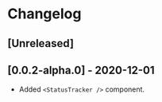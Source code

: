 # Changelog

## [Unreleased]

## [0.0.2-alpha.0] - 2020-12-01

- Added `<StatusTracker />` component.
